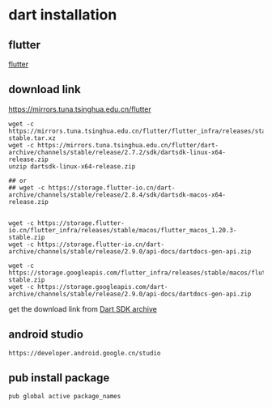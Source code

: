 # dart installation

## flutter
[flutter](flutter.cn)

## download link
https://mirrors.tuna.tsinghua.edu.cn/flutter
``` shell
wget -c https://mirrors.tuna.tsinghua.edu.cn/flutter/flutter_infra/releases/stable/linux/flutter_linux_v1.12.13%2Bhotfix.9-stable.tar.xz
wget -c https://mirrors.tuna.tsinghua.edu.cn/flutter/dart-archive/channels/stable/release/2.7.2/sdk/dartsdk-linux-x64-release.zip
unzip dartsdk-linux-x64-release.zip

## or
## wget -c https://storage.flutter-io.cn/dart-archive/channels/stable/release/2.8.4/sdk/dartsdk-macos-x64-release.zip


wget -c https://storage.flutter-io.cn/flutter_infra/releases/stable/macos/flutter_macos_1.20.3-stable.zip
wget -c https://storage.flutter-io.cn/dart-archive/channels/stable/release/2.9.0/api-docs/dartdocs-gen-api.zip

wget -c https://storage.googleapis.com/flutter_infra/releases/stable/macos/flutter_macos_1.20.3-stable.zip
wget -c https://storage.googleapis.com/dart-archive/channels/stable/release/2.9.0/api-docs/dartdocs-gen-api.zip
```
get the download link from [Dart SDK archive](https://dart.dev/tools/sdk/archive)

## android studio

```
https://developer.android.google.cn/studio
```

## pub install package

``` shell
pub global active package_names
```
